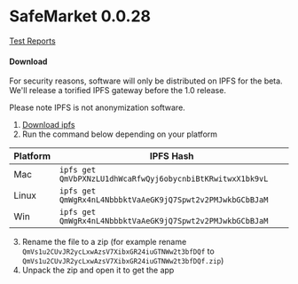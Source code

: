 # SafeMarket 0.0.28

[Test Reports](/reports/0.0.28/)

#### Download

For security reasons, software will only be distributed on IPFS for the beta. We'll release a torified IPFS gateway before the 1.0 release.

Please note IPFS is not anonymization software. 

1. [Download ipfs](https://ipfs.io/docs/install/)
2. Run the command below depending on your platform

|Platform   |IPFS Hash                   |
|-----------|----------------------------|
|Mac        |`ipfs get QmVbPXNzLU1dhWcaRfwQyj6obycnbiBtKRwitwxX1bk9vL`   |
|Linux      |`ipfs get QmWgRx4nL4NbbbktVaAeGK9jQ7Spwt2v2PMJwkbGCbBJaM` |
|Win        |`ipfs get QmWgRx4nL4NbbbktVaAeGK9jQ7Spwt2v2PMJwkbGCbBJaM`   |

3. Rename the file to a zip (for example rename `QmVs1u2CUvJR2ycLxwAzsV7XibxGR24iuGTNWw2t3bfDQf` to `QmVs1u2CUvJR2ycLxwAzsV7XibxGR24iuGTNWw2t3bfDQf.zip`)
4. Unpack the zip and open it to get the app